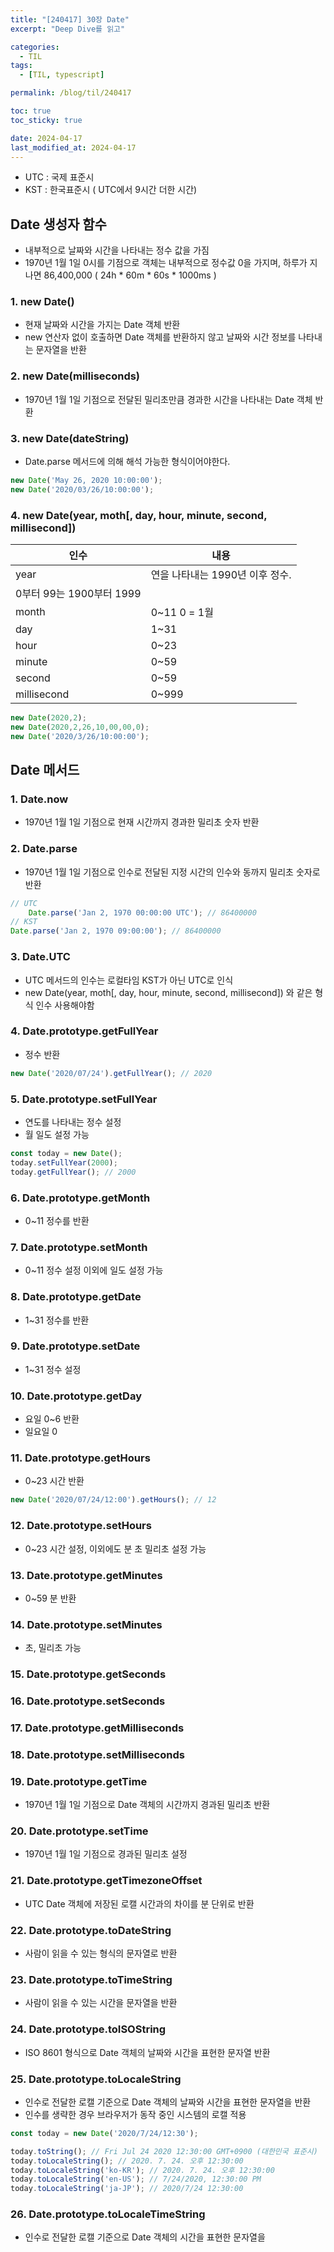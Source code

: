 ```yaml
---
title: "[240417] 30장 Date"
excerpt: "Deep Dive를 읽고"

categories:
  - TIL
tags:
  - [TIL, typescript]

permalink: /blog/til/240417

toc: true
toc_sticky: true

date: 2024-04-17
last_modified_at: 2024-04-17
---
```

- UTC : 국제 표준시
- KST : 한국표준시 ( UTC에서 9시간 더한 시간)

## Date 생성자 함수

- 내부적으로 날짜와 시간을 나타내는 정수 값을 가짐
- 1970년 1월 1일 0시를 기점으로 객체는 내부적으로 정수값 0을 가지며, 하루가 지나면 86,400,000 ( 24h * 60m * 60s * 1000ms )

### 1. new Date()

- 현재 날짜와 시간을 가지는 Date 객체 반환
- new 연산자 없이 호출하면 Date 객체를 반환하지 않고 날짜와 시간 정보를 나타내는 문자열을 반환

### 2. new Date(milliseconds)

- 1970년 1월 1일 기점으로 전달된 밀리초만큼 경과한 시간을 나타내는 Date 객체 반환

### 3. new Date(dateString)

- Date.parse 메서드에 의해 해석 가능한 형식이어야한다.

```jsx
new Date('May 26, 2020 10:00:00');
new Date('2020/03/26/10:00:00');
```

### 4. new Date(year, moth[, day, hour, minute, second, millisecond])

| 인수 | 내용 |
| --- | --- |
| year | 연을 나타내는 1990년 이후 정수. 
0부터 99는 1900부터 1999 |
| month | 0~11  0 = 1월 |
| day | 1~31 |
| hour | 0~23 |
| minute | 0~59 |
| second | 0~59 |
| millisecond | 0~999 |

```jsx
new Date(2020,2);
new Date(2020,2,26,10,00,00,0);
new Date('2020/3/26/10:00:00');
```

## Date 메서드

### 1. Date.now

- 1970년 1월 1일 기점으로 현재 시간까지 경과한 밀리초 숫자 반환

### 2. Date.parse

- 1970년 1월 1일 기점으로 인수로 전달된 지정 시간의 인수와 동까지 밀리초 숫자로 반환

```jsx
// UTC
	Date.parse('Jan 2, 1970 00:00:00 UTC'); // 86400000
// KST
Date.parse('Jan 2, 1970 09:00:00'); // 86400000
```

### 3. Date.UTC

- UTC 메서드의 인수는 로컬타임 KST가 아닌 UTC로 인식
- new Date(year, moth[, day, hour, minute, second, millisecond]) 와 같은 형식 인수 사용해야함

### 4. Date.prototype.getFullYear

- 정수 반환

```jsx
new Date('2020/07/24').getFullYear(); // 2020
```

### 5. Date.prototype.setFullYear

- 연도를 나타내는 정수 설정
- 월 일도 설정 가능

```jsx
const today = new Date();
today.setFullYear(2000);
today.getFullYear(); // 2000 
```

### 6. Date.prototype.getMonth

- 0~11 정수를 반환

### 7. Date.prototype.setMonth

- 0~11 정수 설정 이외에 일도 설정 가능

### 8. Date.prototype.getDate

- 1~31 정수를 반환

### 9. Date.prototype.setDate

- 1~31 정수 설정

### 10. Date.prototype.getDay

- 요일 0~6 반환
- 일요일 0

### 11. Date.prototype.getHours

- 0~23 시간 반환

```jsx
new Date('2020/07/24/12:00').getHours(); // 12
```

### 12. Date.prototype.setHours

- 0~23 시간 설정, 이외에도 분 초 밀리초 설정 가능

### 13. Date.prototype.getMinutes

- 0~59 분 반환

### 14. Date.prototype.setMinutes

- 초, 밀리초 가능

### 15. Date.prototype.getSeconds

### 16. Date.prototype.setSeconds

### 17. Date.prototype.getMilliseconds

### 18. Date.prototype.setMilliseconds

### 19. Date.prototype.getTime

- 1970년 1월 1일 기점으로 Date 객체의 시간까지 경과된 밀리초 반환

### 20. Date.prototype.setTime

- 1970년 1월 1일 기점으로 경과된 밀리초 설정

### 21. Date.prototype.getTimezoneOffset

- UTC Date 객체에 저장된 로캘 시간과의 차이를 분 단위로 반환

### 22. Date.prototype.toDateString

- 사람이 읽을 수 있는 형식의 문자열로 반환

### 23. Date.prototype.toTimeString

- 사람이 읽을 수 있는 시간을 문자열을 반환

### 24. Date.prototype.toISOString

- ISO 8601 형식으로 Date 객체의 날짜와 시간을 표현한 문자열 반환

### 25. Date.prototype.toLocaleString

- 인수로 전달한 로캘 기준으로 Date 객체의 날짜와 시간을 표현한 문자열을 반환
- 인수를 생략한 경우 브라우저가 동작 중인 시스템의 로캘 적용

```jsx
const today = new Date('2020/7/24/12:30');

today.toString(); // Fri Jul 24 2020 12:30:00 GMT+0900 (대한민국 표준시)
today.toLocaleString(); // 2020. 7. 24. 오후 12:30:00
today.toLocaleString('ko-KR'); // 2020. 7. 24. 오후 12:30:00
today.toLocaleString('en-US'); // 7/24/2020, 12:30:00 PM
today.toLocaleString('ja-JP'); // 2020/7/24 12:30:00
```

### 26. Date.prototype.toLocaleTimeString

- 인수로 전달한 로캘 기준으로 Date 객체의 시간을 표현한 문자열을
